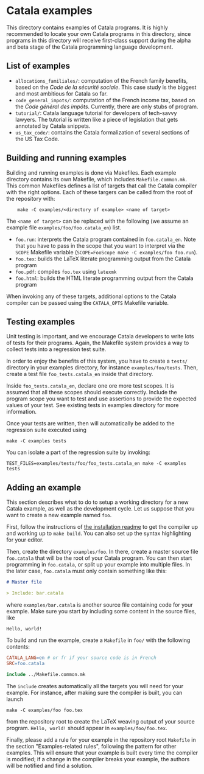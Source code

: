 # Catala examples

This directory contains examples of Catala programs. It is highly recommended
to locate your own Catala programs in this directory, since programs in this
directory will receive first-class support during the alpha and beta stage
of the Catala programming language development.

## List of examples

- `allocations_familiales/`: computation of the French family benefits, based
  on the _Code de la sécurité sociale_. This case study is the biggest and
  most ambitious for Catala so far.
- `code_general_impots/`: computation of the French income tax, based on the
  _Code général des impôts_. Currently, there are only stubs of program.
- `tutorial/`: Catala language tutorial for developers of tech-savvy lawyers.
  The tutorial is written like a piece of legislation that gets annotated by
  Catala snippets.
- `us_tax_code/`: contains the Catala formalization of several sections of the
  US Tax Code.

## Building and running examples

Building and running examples is done via Makefiles. Each example directory
contains its own Makefile, which includes `Makefile.common.mk`. This common
Makefiles defines a list of targets that call the Catala compiler with the
right options. Each of these targers can be called from the root of the
repository with:

        make -C examples/<directory of example> <name of target>

The `<name of target>` can be replaced with the following (we assume an example
file `examples/foo/foo.catala_en`) list.

- `foo.run`: interprets the Catala program contained in `foo.catala_en`. Note
  that you have to pass in the scope that you want to interpret via the `SCOPE`
  Makefile variable (`SCOPE=FooScope make -C examples/foo foo.run`).
- `foo.tex`: builds the LaTeX literate programming output from the Catala program
- `foo.pdf`: compiles `foo.tex` using `latexmk`
- `foo.html`: builds the HTML literate programming output from the Catala program

When invoking any of these targets, additional options to the Catala compiler
can be passed using the `CATALA_OPTS` Makefile variable.

## Testing examples

Unit testing is important, and we encourage Catala developers to write lots
of tests for their programs. Again, the Makefile system provides a way to
collect tests into a regression test suite.

In order to enjoy the benefits of this system, you have to create a `tests/`
directory in your examples directory, for instance `examples/foo/tests`. Then,
create a test file `foo_tests.catala_en` inside that directory.

Inside `foo_tests.catala_en`, declare one ore more test scopes. It is assumed
that all these scopes should execute correctly. Include the program scope you
want to test and use assertions to provide the expected values of your test.
See existing tests in examples directory for more information.

Once your tests are written, then will automatically be added to the regression
suite executed using

    make -C examples tests

You can isolate a part of the regression suite by invoking:

    TEST_FILES=examples/tests/foo/foo_tests.catala_en make -C examples tests

## Adding an example

This section describes what to do to setup a working directory for a new Catala
example, as well as the development cycle. Let us suppose that you want to
create a new example named `foo`.

First, follow the instructions of [the installation readme](../INSTALL.md) to
get the compiler up and working up to `make build`. You can also set up the
syntax highlighting for your editor.

Then, create the directory `examples/foo`. In there, create a master source
file `foo.catala` that will be the root of your Catala program.
You can then start programming in `foo.catala`, or split up your example
into multiple files. In the later case, `foo.catala` must only contain
something like this:

```markdown
# Master file

> Include: bar.catala
```

where `examples/bar.catala` is another source file containing code for your
example. Make sure you start by including some content in the source files,
like

```
Hello, world!
```

To build and run the example, create a `Makefile` in `foo/`
with the following contents:

```Makefile
CATALA_LANG=en # or fr if your source code is in French
SRC=foo.catala

include ../Makefile.common.mk
```

The `include` creates automatically all the targets you will need for your example. For instance, after making sure the compiler is built, you can launch

```
make -C examples/foo foo.tex
```

from the repository root to create the LaTeX weaving output of your source
program. `Hello, world!` should appear in `examples/foo/foo.tex`.

Finally, please add a rule for your example in the repository root
`Makefile` in the section "Examples-related rules", following the pattern
for other examples. This will ensure that your example is built every
time the compiler is modified; if a change in the compiler breaks your example,
the authors will be notified and find a solution.
